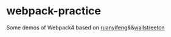 # webpack-practice
Some demos of Webpack4 based on  [ruanyifeng](https://github.com/378406712/webpack-demos)&&[wallstreetcn](https://github.com/378406712/webpack-and-spa-guide)
